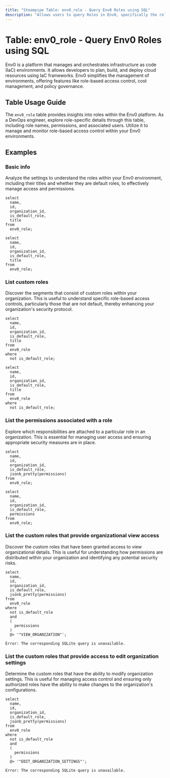 ```yaml
---
title: "Steampipe Table: env0_role - Query Env0 Roles using SQL"
description: "Allows users to query Roles in Env0, specifically the role names, permissions, and associated users, providing insights into role-based access control within the Env0 environment."
---
```


# Table: env0_role - Query Env0 Roles using SQL

Env0 is a platform that manages and orchestrates infrastructure as code (IaC) environments. It allows developers to plan, build, and deploy cloud resources using IaC frameworks. Env0 simplifies the management of environments, offering features like role-based access control, cost management, and policy governance.

## Table Usage Guide

The `env0_role` table provides insights into roles within the Env0 platform. As a DevOps engineer, explore role-specific details through this table, including role names, permissions, and associated users. Utilize it to manage and monitor role-based access control within your Env0 environments.

## Examples

### Basic info
Analyze the settings to understand the roles within your Env0 environment, including their titles and whether they are default roles, to effectively manage access and permissions.

```sql+postgres
select
  name,
  id,
  organization_id,
  is_default_role,
  title
from
  env0_role;
```

```sql+sqlite
select
  name,
  id,
  organization_id,
  is_default_role,
  title
from
  env0_role;
```

### List custom roles
Discover the segments that consist of custom roles within your organization. This is useful to understand specific role-based access controls, particularly those that are not default, thereby enhancing your organization's security protocol.

```sql+postgres
select
  name,
  id,
  organization_id,
  is_default_role,
  title
from
  env0_role
where
  not is_default_role;
```

```sql+sqlite
select
  name,
  id,
  organization_id,
  is_default_role,
  title
from
  env0_role
where
  not is_default_role;
```

### List the permissions associated with a role
Explore which responsibilities are attached to a particular role in an organization. This is essential for managing user access and ensuring appropriate security measures are in place.

```sql+postgres
select
  name,
  id,
  organization_id,
  is_default_role,
  jsonb_pretty(permissions)
from
  env0_role;
```

```sql+sqlite
select
  name,
  id,
  organization_id,
  is_default_role,
  permissions
from
  env0_role;
```

### List the custom roles that provide organizational view access
Discover the custom roles that have been granted access to view organizational details. This is useful for understanding how permissions are distributed within your organization and identifying any potential security risks.

```sql+postgres
select
  name,
  id,
  organization_id,
  is_default_role,
  jsonb_pretty(permissions)
from
  env0_role
where
  not is_default_role
  and
  (
    permissions
  )
  @> '"VIEW_ORGANIZATION"';
```

```sql+sqlite
Error: The corresponding SQLite query is unavailable.
```

### List the custom roles that provide access to edit organization settings
Determine the custom roles that have the ability to modify organization settings. This is useful for managing access control and ensuring only authorized roles have the ability to make changes to the organization's configurations.

```sql+postgres
select
  name,
  id,
  organization_id,
  is_default_role,
  jsonb_pretty(permissions)
from
  env0_role
where
  not is_default_role
  and
  (
    permissions
  )
  @> '"EDIT_ORGANIZATION_SETTINGS"';
```

```sql+sqlite
Error: The corresponding SQLite query is unavailable.
```